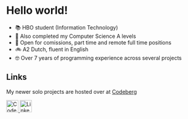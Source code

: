 # Hello world!
- 📚 HBO student (Information Technology)
- 💖 Also completed my Computer Science A levels
- 💼 Open for comissions, part time and remote full time positions
- 🚲 A2 Dutch, fluent in English
- 🤓 Over 7 years of programming experience across several projects

## Links
My newer solo projects are hosted over at [Codeberg](https://codeberg.org/piguycs?tab=repositories)

<a href='https://codeberg.org/piguycs?tab=activity'>
  <picture>
    <source media="(prefers-color-scheme: dark)" srcset="https://cdn.simpleicons.org/codeberg/white">
    <img alt="Codeberg" title="Codeberg" height="32" width="32" src="https://cdn.simpleicons.org/codeberg">
  </picture>
</a>
<a href='https://www.linkedin.com/in/kunal-dandekar/'>
  <picture>
    <source media="(prefers-color-scheme: dark)" srcset="https://cdn.simpleicons.org/linkedin/white">
    <img alt="Linkedin" title="Linkedin" height="32" width="32" src="https://cdn.simpleicons.org/linkedin">
  </picture>
</a>
<!--
<a href='https://piguy.me/'>
  <picture>
    <source media="(prefers-color-scheme: dark)" srcset="https://raw.githubusercontent.com/RocKing1001/RocKing1001/new/FolderOpenWhite.svg">
    <img alt="Portfolio" title="Linkedin" height="32" width="32" src="https://raw.githubusercontent.com/RocKing1001/RocKing1001/new/FolderOpen.svg">
  </picture>
</a>
-->

